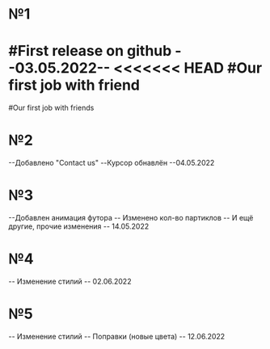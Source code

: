 # №1
#First release on github --03.05.2022--
<<<<<<< HEAD
#Our first job with friend
=======
#Our first job with friends

# №2
--Добавлено "Contact us"
--Курсор обнавлён
--04.05.2022

# №3 
--Добавлен анимация футора
-- Изменено кол-во партиклов
-- И ещё другие, прочие изменения
-- 14.05.2022

# №4 
-- Изменение стилий
-- 02.06.2022

# №5
-- Изменение стилий
-- Поправки (новые цвета)
-- 12.06.2022